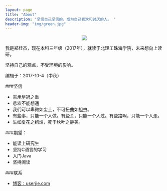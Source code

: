 ```yaml
---
layout: page
title: "About"
description: "坚信自己坚信的，成为自己喜欢和讨厌的人。 "
header-img: "img/green.jpg"
---
```



<center>
    <p><img src="http://7xlfkx.com1.z0.glb.clouddn.com/white2.jpg" align="center"></p>
</center>

我是郑桂杰，现在本科三年级（2017年），就读于北理工珠海学院，未来想向上读研。

坚持自己的观点，不受环境的影响。
					
编辑于：2017-10-4（中秋）

###坚信


- 需承皇冠之重
- 悲欢不能想通 
- 我们可以卑微如尘土，不可扭曲如蛆虫。
- 有些事，只能一个人做。有些关，只能一个人过。有些路啊，只能一个人走。
- 生如夏花之绚烂，死于秋叶之静美。


###期望：


- 能读上研究生
- 坚持C语言的学习
- 入门Java
- 坚持阅读




###联系

- [博客：userjie.com](userjie.com)










